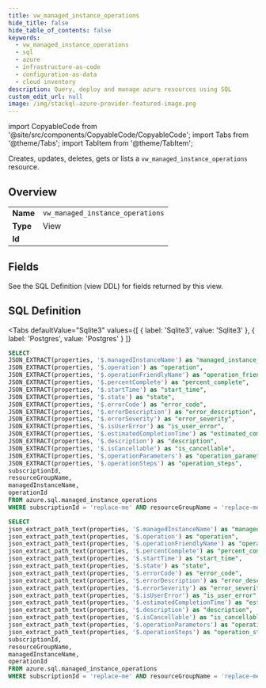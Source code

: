 ```yaml
--- 
title: vw_managed_instance_operations
hide_title: false
hide_table_of_contents: false
keywords:
  - vw_managed_instance_operations
  - sql
  - azure
  - infrastructure-as-code
  - configuration-as-data
  - cloud inventory
description: Query, deploy and manage azure resources using SQL
custom_edit_url: null
image: /img/stackql-azure-provider-featured-image.png
---
```


import CopyableCode from '@site/src/components/CopyableCode/CopyableCode';
import Tabs from '@theme/Tabs';
import TabItem from '@theme/TabItem';

Creates, updates, deletes, gets or lists a <code>vw_managed_instance_operations</code> resource.

## Overview
<table><tbody>
<tr><td><b>Name</b></td><td><code>vw_managed_instance_operations</code></td></tr>
<tr><td><b>Type</b></td><td>View</td></tr>
<tr><td><b>Id</b></td><td><CopyableCode code="azure.sql.vw_managed_instance_operations" /></td></tr>
</tbody></table>

## Fields

See the SQL Definition (view DDL) for fields returned by this view.

## SQL Definition

<Tabs
defaultValue="Sqlite3"
values={[
{ label: 'Sqlite3', value: 'Sqlite3' },
{ label: 'Postgres', value: 'Postgres' }
]}
>
<TabItem value="Sqlite3">

```sql
SELECT
JSON_EXTRACT(properties, '$.managedInstanceName') as "managed_instance_name",
JSON_EXTRACT(properties, '$.operation') as "operation",
JSON_EXTRACT(properties, '$.operationFriendlyName') as "operation_friendly_name",
JSON_EXTRACT(properties, '$.percentComplete') as "percent_complete",
JSON_EXTRACT(properties, '$.startTime') as "start_time",
JSON_EXTRACT(properties, '$.state') as "state",
JSON_EXTRACT(properties, '$.errorCode') as "error_code",
JSON_EXTRACT(properties, '$.errorDescription') as "error_description",
JSON_EXTRACT(properties, '$.errorSeverity') as "error_severity",
JSON_EXTRACT(properties, '$.isUserError') as "is_user_error",
JSON_EXTRACT(properties, '$.estimatedCompletionTime') as "estimated_completion_time",
JSON_EXTRACT(properties, '$.description') as "description",
JSON_EXTRACT(properties, '$.isCancellable') as "is_cancellable",
JSON_EXTRACT(properties, '$.operationParameters') as "operation_parameters",
JSON_EXTRACT(properties, '$.operationSteps') as "operation_steps",
subscriptionId,
resourceGroupName,
managedInstanceName,
operationId
FROM azure.sql.managed_instance_operations
WHERE subscriptionId = 'replace-me' AND resourceGroupName = 'replace-me' AND managedInstanceName = 'replace-me' AND operationId = 'replace-me';
```

</TabItem>
<TabItem value="Postgres">

```sql
SELECT
json_extract_path_text(properties, '$.managedInstanceName') as "managed_instance_name",
json_extract_path_text(properties, '$.operation') as "operation",
json_extract_path_text(properties, '$.operationFriendlyName') as "operation_friendly_name",
json_extract_path_text(properties, '$.percentComplete') as "percent_complete",
json_extract_path_text(properties, '$.startTime') as "start_time",
json_extract_path_text(properties, '$.state') as "state",
json_extract_path_text(properties, '$.errorCode') as "error_code",
json_extract_path_text(properties, '$.errorDescription') as "error_description",
json_extract_path_text(properties, '$.errorSeverity') as "error_severity",
json_extract_path_text(properties, '$.isUserError') as "is_user_error",
json_extract_path_text(properties, '$.estimatedCompletionTime') as "estimated_completion_time",
json_extract_path_text(properties, '$.description') as "description",
json_extract_path_text(properties, '$.isCancellable') as "is_cancellable",
json_extract_path_text(properties, '$.operationParameters') as "operation_parameters",
json_extract_path_text(properties, '$.operationSteps') as "operation_steps",
subscriptionId,
resourceGroupName,
managedInstanceName,
operationId
FROM azure.sql.managed_instance_operations
WHERE subscriptionId = 'replace-me' AND resourceGroupName = 'replace-me' AND managedInstanceName = 'replace-me' AND operationId = 'replace-me';
```

</TabItem>
</Tabs>
